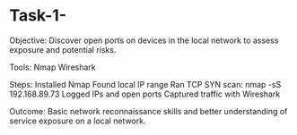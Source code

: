 # Task-1-
Objective:
Discover open ports on devices in the local network to assess exposure and potential risks.

Tools:
Nmap
Wireshark

Steps:
Installed Nmap
Found local IP range
Ran TCP SYN scan:
nmap -sS 192.168.89.73
Logged IPs and open ports
Captured traffic with Wireshark

Outcome:
Basic network reconnaissance skills and better understanding of service exposure on a local network.
